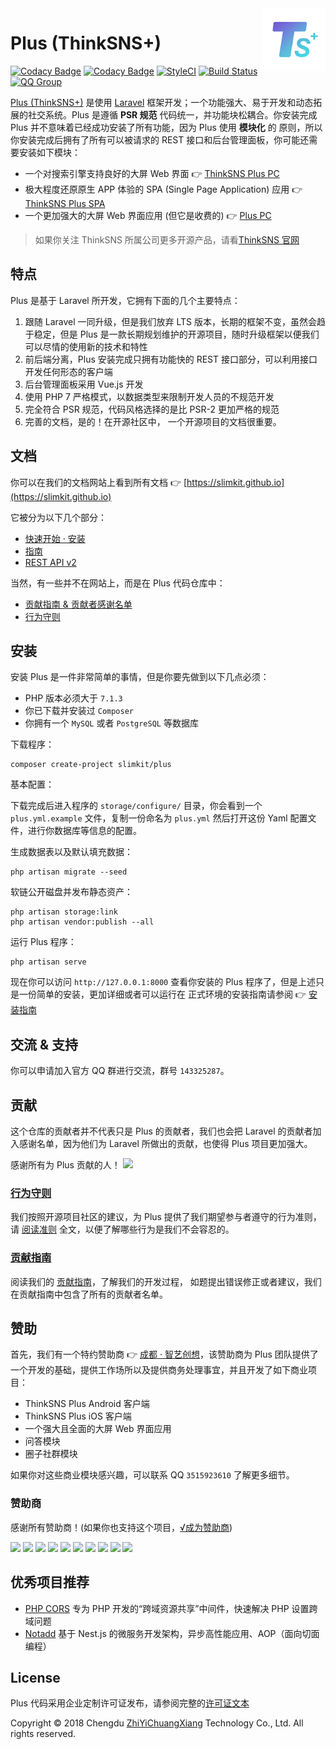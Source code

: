 <img align="right" width="100px" src="https://github.com/slimkit/plus/raw/master/public/plus.png" alt="Plus (ThinkSNS+) Logo">

# Plus (ThinkSNS+)

[![Codacy Badge](https://api.codacy.com/project/badge/Grade/8320deaa80b8489f95fcedaae6df079d)](https://www.codacy.com/app/slimkit/plus?utm_source=github.com&amp;utm_medium=referral&amp;utm_content=slimkit/plus&amp;utm_campaign=Badge_Grade)
[![Codacy Badge](https://api.codacy.com/project/badge/Coverage/8320deaa80b8489f95fcedaae6df079d)](https://www.codacy.com/app/slimkit/plus?utm_source=github.com&utm_medium=referral&utm_content=slimkit/plus&utm_campaign=Badge_Coverage)
[![StyleCI](https://github.styleci.io/repos/76627423/shield?branch=master)](https://github.styleci.io/repos/76627423)
[![Build Status](https://travis-ci.org/slimkit/plus.svg?branch=master)](https://travis-ci.org/slimkit/plus)
[![QQ Group](https://img.shields.io/badge/QQ%20Group-651240785-red.svg?longCache=true&style=flat-square)](//shang.qq.com/wpa/qunwpa?idkey=01b61bdf8a7efc2a40ab4caab2d14793f340e5fe5d09aa0c2c17f3115a579678)

[Plus (ThinkSNS+)](http://www.thinksns.com) 是使用 [Laravel](https://laravel.com/) 框架开发；一个功能强大、易于开发和动态拓展的社交系统。Plus 是遵循 **PSR 规范** 代码统一，并功能块松耦合。你安装完成 Plus 并不意味着已经成功安装了所有功能，因为 Plus 使用 **模块化** 的
原则，所以你安装完成后拥有了所有可以被请求的 REST 接口和后台管理面板，你可能还需要安装如下模块：

- 一个对搜索引擎支持良好的大屏 Web 界面 👉 [ThinkSNS Plus PC](https://github.com/zhiyicx/plus-component-pcos)
- 极大程度还原原生 APP 体验的 SPA (Single Page Application) 应用 👉 [ThinkSNS Plus SPA](https://github.com/zhiyicx/plus-component-h5)
- 一个更加强大的大屏 Web 界面应用 (但它是收费的) 👉 [Plus PC](https://github.com/zhiyicx/plus-component-pc)

> 如果你关注 ThinkSNS 所属公司更多开源产品，请看[ThinkSNS 官网](http://www.thinksns.com)

## 特点

Plus 是基于 Laravel 所开发，它拥有下面的几个主要特点：

1. 跟随 Laravel 一同升级，但是我们放弃 LTS 版本，长期的框架不变，虽然会趋于稳定，但是 Plus 是一款长期规划维护的开源项目，随时升级框架以便我们可以尽情的使用新的技术和特性
2. 前后端分离，Plus 安装完成只拥有功能快的 REST 接口部分，可以利用接口开发任何形态的客户端
3. 后台管理面板采用 Vue.js 开发
4. 使用 PHP 7 严格模式，以数据类型来限制开发人员的不规范开发
5. 完全符合 PSR 规范，代码风格选择的是比 PSR-2 更加严格的规范
6. 完善的文档，是的！在开源社区中， 一个开源项目的文档很重要。

## 文档

你可以在我们的文档网站上看到所有文档 👉 [https://slimkit.github.io](https://slimkit.github.io)

它被分为以下几个部分：

- [快速开始 · 安装](https://slimkit.github.io/docs/server-getting-started-installation.html)
- [指南](https://slimkit.github.io/docs/server-guides-package.html)
- [REST API v2](https://slimkit.github.io/docs/api-v2-overview.html)

当然，有一些并不在网站上，而是在 Plus 代码仓库中：

- [贡献指南 & 贡献者感谢名单](https://github.com/slimkit/plus/blob/master/.github/CONTRIBUTING.md)
- [行为守则](https://github.com/slimkit/plus/blob/master/.github/CODE_OF_CONDUCT.md)

## 安装

安装 Plus 是一件非常简单的事情，但是你要先做到以下几点必须：

- PHP 版本必须大于 `7.1.3`
- 你已下载并安装过 `Composer`
- 你拥有一个 `MySQL` 或者 `PostgreSQL` 等数据库

下载程序：

```shell
composer create-project slimkit/plus
```

基本配置：

下载完成后进入程序的 `storage/configure/` 目录，你会看到一个 `plus.yml.example` 文件，复制一份命名为 `plus.yml` 然后打开这份 Yaml 配置文件，进行你数据库等信息的配置。

生成数据表以及默认填充数据：

```shell
php artisan migrate --seed
```

软链公开磁盘并发布静态资产：

```shell
php artisan storage:link
php artisan vendor:publish --all
```

运行 Plus 程序：

```shell
php artisan serve
```

现在你可以访问 `http://127.0.0.1:8000` 查看你安装的 Plus 程序了，但是上述只是一份简单的安装，更加详细或者可以运行在
正式环境的安装指南请参阅 👉 [安装指南](https://slimkit.github.io/docs/server-getting-started-installation.html)

## 交流 & 支持

你可以申请加入官方 QQ 群进行交流，群号 `143325287`。

## 贡献

这个仓库的贡献者并不代表只是 Plus 的贡献者，我们也会把 Laravel 的贡献者加入感谢名单，因为他们为 Laravel 所做出的贡献，也使得 Plus 项目更加强大。

感谢所有为 Plus 贡献的人！
<a href="https://github.com/slimkit/plus/graphs/contributors"><img src="https://opencollective.com/plus/contributors.svg?width=890" /></a>

### [行为守则](https://github.com/slimkit/plus/blob/master/.github/CODE_OF_CONDUCT.md)

我们按照开源项目社区的建议，为 Plus 提供了我们期望参与者遵守的行为准则，请 [阅读准则](https://github.com/slimkit/plus/blob/master/.github/CODE_OF_CONDUCT.md) 全文，以便了解哪些行为是我们不会容忍的。

### [贡献指南](https://github.com/slimkit/plus/blob/master/.github/CONTRIBUTING.md)

阅读我们的 [贡献指南](https://github.com/slimkit/plus/blob/master/.github/CONTRIBUTING.md)，了解我们的开发过程，
如题提出错误修正或者建议，我们在贡献指南中包含了所有的贡献者名单。

## 赞助

首先，我们有一个特约赞助商 👉 [成都 · 智艺创想](http://www.zhiyicx.com)，该赞助商为 Plus 团队提供了一个开发的基础，提供工作场所以及提供商务处理事宜，并且开发了如下商业项目：

- ThinkSNS Plus Android 客户端
- ThinkSNS Plus iOS 客户端
- 一个强大且全面的大屏 Web 界面应用
- 问答模块
- 圈子社群模块

如果你对这些商业模块感兴趣，可以联系 QQ `3515923610` 了解更多细节。

### 赞助商

感谢所有赞助商！(如果你也支持这个项目，[√成为赞助商](https://opencollective.com/plus#sponsor))

<a href="https://opencollective.com/plus/sponsor/0/website" target="_blank"><img src="https://opencollective.com/plus/sponsor/0/avatar.svg"></a>
<a href="https://opencollective.com/plus/sponsor/1/website" target="_blank"><img src="https://opencollective.com/plus/sponsor/1/avatar.svg"></a>
<a href="https://opencollective.com/plus/sponsor/2/website" target="_blank"><img src="https://opencollective.com/plus/sponsor/2/avatar.svg"></a>
<a href="https://opencollective.com/plus/sponsor/3/website" target="_blank"><img src="https://opencollective.com/plus/sponsor/3/avatar.svg"></a>
<a href="https://opencollective.com/plus/sponsor/4/website" target="_blank"><img src="https://opencollective.com/plus/sponsor/4/avatar.svg"></a>
<a href="https://opencollective.com/plus/sponsor/5/website" target="_blank"><img src="https://opencollective.com/plus/sponsor/5/avatar.svg"></a>
<a href="https://opencollective.com/plus/sponsor/6/website" target="_blank"><img src="https://opencollective.com/plus/sponsor/6/avatar.svg"></a>
<a href="https://opencollective.com/plus/sponsor/7/website" target="_blank"><img src="https://opencollective.com/plus/sponsor/7/avatar.svg"></a>
<a href="https://opencollective.com/plus/sponsor/8/website" target="_blank"><img src="https://opencollective.com/plus/sponsor/8/avatar.svg"></a>
<a href="https://opencollective.com/plus/sponsor/9/website" target="_blank"><img src="https://opencollective.com/plus/sponsor/9/avatar.svg"></a>

## 优秀项目推荐

- [PHP CORS](https://github.com/medz/cors) 专为 PHP 开发的“跨域资源共享”中间件，快速解决 PHP 设置跨域问题
- [Notadd](https://github.com/notadd/notadd) 基于 Nest.js 的微服务开发架构，异步高性能应用、AOP（面向切面编程）

## License

Plus 代码采用企业定制许可证发布，请参阅完整的[许可证文本](https://github.com/slimkit/plus/blob/master/LICENSE)

Copyright © 2018 Chengdu [ZhiYiChuangXiang](http://zhiyicx.com) Technology Co., Ltd. All rights reserved.
